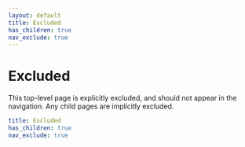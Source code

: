 ```yaml
---
layout: default
title: Excluded
has_children: true
nav_exclude: true
---
```

# Excluded

This top-level page is explicitly excluded, and should not appear in the navigation. Any child pages are implicitly excluded.

```yaml
title: Excluded
has_children: true
nav_exclude: true
```

